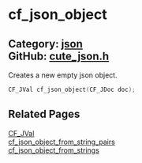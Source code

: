 [](../header.md ':include')

# cf_json_object

Category: [json](/api_reference?id=json)  
GitHub: [cute_json.h](https://github.com/RandyGaul/cute_framework/blob/master/include/cute_json.h)  
---

Creates a new empty json object.

```cpp
CF_JVal cf_json_object(CF_JDoc doc);
```

## Related Pages

[CF_JVal](/json/cf_jval.md)  
[cf_json_object_from_string_pairs](/json/cf_json_object_from_string_pairs.md)  
[cf_json_object_from_strings](/json/cf_json_object_from_strings.md)  
